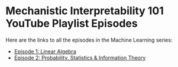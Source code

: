 # Mechanistic Interpretability 101 YouTube Playlist Episodes

Here are the links to all the episodes in the Machine Learning series:

- [Episode 1: Linear Algebra](https://youtu.be/1OEy0lQs6cQ?si=lvITVgbD5lBUSVfW)
- [Episode 2: Probability, Statistics & Information Theory](https://youtu.be/Ye-fqKWA37E?si=sSkyX79j-X0f8ZsX)

